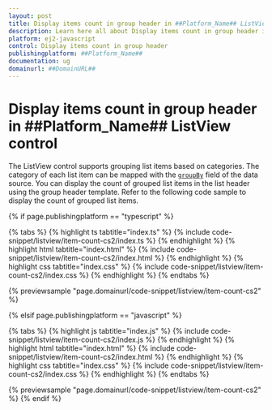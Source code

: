 ```yaml
---
layout: post
title: Display items count in group header in ##Platform_Name## ListView control | Syncfusion
description: Learn here all about Display items count in group header in Syncfusion ##Platform_Name## ListView control of Syncfusion Essential JS 2 and more.
platform: ej2-javascript
control: Display items count in group header
publishingplatform: ##Platform_Name##
documentation: ug
domainurl: ##DomainURL##
---
```


# Display items count in group header in ##Platform_Name## ListView control

The ListView control supports grouping list items based on categories. The category of each list item can be mapped with the [`groupBy`](../../api/list-view/fieldSettingsModel/#groupby) field of the data source. You can display the count of grouped list items in the list header using the group header template. Refer to the following code sample to display the count of grouped list items.

{% if page.publishingplatform == "typescript" %}

{% tabs %}
{% highlight ts tabtitle="index.ts" %}
{% include code-snippet/listview/item-count-cs2/index.ts %}
{% endhighlight %}
{% highlight html tabtitle="index.html" %}
{% include code-snippet/listview/item-count-cs2/index.html %}
{% endhighlight %}
{% highlight css tabtitle="index.css" %}
{% include code-snippet/listview/item-count-cs2/index.css %}
{% endhighlight %}
{% endtabs %}

{% previewsample "page.domainurl/code-snippet/listview/item-count-cs2" %}

{% elsif page.publishingplatform == "javascript" %}

{% tabs %}
{% highlight js tabtitle="index.js" %}
{% include code-snippet/listview/item-count-cs2/index.js %}
{% endhighlight %}
{% highlight html tabtitle="index.html" %}
{% include code-snippet/listview/item-count-cs2/index.html %}
{% endhighlight %}
{% highlight css tabtitle="index.css" %}
{% include code-snippet/listview/item-count-cs2/index.css %}
{% endhighlight %}
{% endtabs %}

{% previewsample "page.domainurl/code-snippet/listview/item-count-cs2" %}
{% endif %}